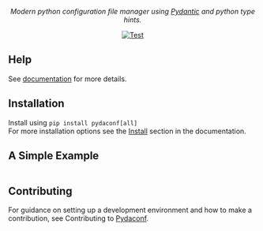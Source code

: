 <p align="center">
    <em>Modern python configuration file manager using  <a href="https://docs.pydantic.dev/latest/">Pydantic</a> and python type hints.</em>
</p>
<p align="center">
<a href="https://github.com/varadinov/pydaconf/actions?query=workflow%3ATest+event%3Apush+branch%3Amain" target="_blank">
    <img src="https://github.com/varadinov/pydaconf/actions/workflows/test.yaml/badge.svg?branch=main" alt="Test">
</a>

## Help
See [documentation](https://...) for more details.

## Installation
Install using `pip install pydaconf[all]`  
For more installation options see the [Install](https://...) section in the documentation.


## A Simple Example

```python

```

## Contributing
For guidance on setting up a development environment and how to make a contribution, see Contributing to [Pydaconf](https://...).